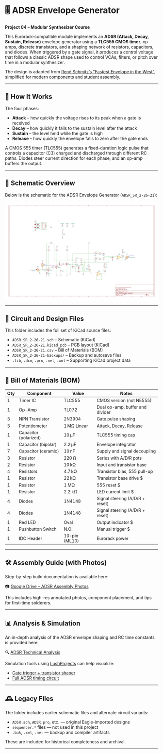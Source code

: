 # 🎚️ ADSR Envelope Generator

**Project 04 – Modular Synthesizer Course**

This Eurorack-compatible module implements an **ADSR (Attack, Decay, Sustain, Release)** envelope generator using a **TLC555 CMOS timer**, op-amps, discrete transistors, and a shaping network of resistors, capacitors, and diodes. When triggered by a gate signal, it produces a control voltage that follows a classic ADSR shape used to control VCAs, filters, or pitch over time in a modular synthesizer.

The design is adapted from [René Schmitz’s "Fastest Envelope in the West"](https://www.schmitzbits.de/adsr.html), simplified for modern components and student assembly.

---

## 🔁 How It Works

The four phases:

- **Attack** – how quickly the voltage rises to its peak when a gate is received  
- **Decay** – how quickly it falls to the sustain level after the attack  
- **Sustain** – the level held while the gate is high  
- **Release** – how quickly the envelope falls to zero after the gate ends  

A CMOS 555 timer (TLC555) generates a fixed-duration logic pulse that controls a capacitor (C3) charged and discharged through different RC paths. Diodes steer current direction for each phase, and an op-amp buffers the output.

---

## 🧰 Schematic Overview

Below is the schematic for the ADSR Envelope Generator (`ADSR_SR_2-26-21`):

![ADSR Schematic](adsr-schematic.png)

---

## 📁 Circuit and Design Files

This folder includes the full set of KiCad source files:

- `ADSR_SR_2-26-21.sch` – Schematic (KiCad)
- `ADSR_SR_2-26-21.kicad_pcb` – PCB layout (KiCad)
- `ADSR_SR_2-26-21.csv` – Bill of Materials (BOM)
- `ADSR_SR_2-26-21-backups/` – Backup and autosave files
- `.lib`, `.dcm`, `.pro`, `.net`, `.xml` – Supporting KiCad project data

---

## 🧾 Bill of Materials (BOM)

| Qty | Component            | Value        | Notes                          |
|-----|----------------------|--------------|---------------------------------|
| 1   | Timer IC             | TLC555       | CMOS version (not NE555)        |
| 1   | Op-Amp               | TL072        | Dual op-amp, buffer and divider |
| 3   | NPN Transistor       | 2N3904       | Gate pulse shaping              |
| 3   | Potentiometer        | 1 MΩ Linear  | Attack, Decay, Release          |
| 1   | Capacitor (polarized)| 10 µF        | TLC555 timing cap               |
| 1   | Capacitor (bipolar)  | 2.2 µF       | Envelope integrator             |
| 7   | Capacitor (ceramic)  | 10 nF        | Supply and signal decoupling         |
| 3   | Resistor             | 220 Ω        | Series with A/D/R pots          |
| 2   | Resistor             | 10 kΩ        | Input and transistor base         |
| 4   | Resistors            | 4.7 kΩ       | Transistor bias, 555 pull-up    |
| 1   | Resistor             | 22 kΩ        | Transistor base drive          $
| 1   | Resistor             | 1 MΩ         | 555 reset                      $
| 1   | Resistor             | 2.2 kΩ       | LED current limit                      $
| 4   | Diodes               | 1N4148       | Signal steering (A/D/R + reset) |
| 4   | Diodes               | 1N4148       | Signal steering (A/D/R + reset) |
| 1   | Red LED              | Oval         | Output indicator               $
| 1   | Pushbutton Switch    | N.O.         | Manual trigger                 $
| 1   | IDC Header           | 10-pin (ML10)| Eurorack power                  |

---

## 🛠️ Assembly Guide (with Photos)

Step-by-step build documentation is available here:

📷 [Google Drive – ADSR Assembly Photos](https://drive.google.com/drive/folders/1wlfnccw4EV9Ylf7Mrc6TivC7RlBOovWM?usp=sharing)

This includes high-res annotated photos, component placement, and tips for first-time solderers.

---

## 📊 Analysis & Simulation

An in-depth analysis of the ADSR envelope shaping and RC time constants is provided here:

🔍 [ADSR Technical Analysis](./analysis.md)

Simulation tools using [LushProjects](https://lushprojects.org/circuitjs/) can help visualize:

- [Gate trigger + transistor shaper](https://tinyurl.com/y66v7bsb)  
- [Full ADSR timing circuit](https://tinyurl.com/y358uu4k)

---

## 🕰️ Legacy Files

The folder includes earlier schematic files and alternate circuit variants:

- `ADSR.sch`, `ADSR.pro`, etc. — original Eagle-imported designs
- `sequencer.*` files — not used in this project
- `.bak`, `.xml`, `.net` — backup and compiler artifacts

These are included for historical completeness and archival.

---

